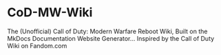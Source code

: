 # CoD-MW-Wiki
The (Unofficial) Call of Duty: Modern Warfare Reboot Wiki, Built on the MkDocs Documentation Website Generator... Inspired by the Call of Duty Wiki on Fandom.com
